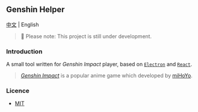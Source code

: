 ## Genshin Helper

[中文](README.md) | English

> 🚧 Please note: This project is still under development.

### Introduction

A small tool written for _Genshin Impact_ player, based on [`Electron`](https://www.electronjs.org/) and [`React`](https://reactjs.org/).

> [_Genshin Impact_](https://genshin.hoyoverse.com/en/) is a popular anime game which developed by [miHoYo](https://www.mihoyo.com/en/).

### Licence

- [MIT](LICENCE)
